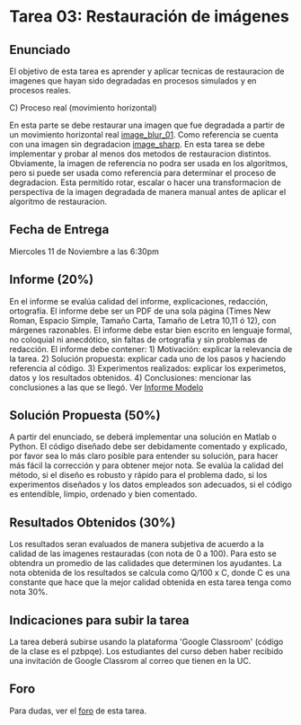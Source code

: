 # Tarea 03: Restauración de imágenes

## Enunciado
El objetivo de esta tarea es aprender y aplicar tecnicas de restauracion de imagenes que hayan sido degradadas en procesos simulados y en procesos reales.








C) Proceso real (movimiento horizontal)

 En esta parte se debe restaurar una imagen que fue degradada a partir de un movimiento horizontal real [image_blur_01](https://github.com/domingomery/imagenes/blob/master/tareas/Tarea_03/image_blur_01.png). Como referencia se cuenta con una imagen sin degradacion [image_sharp](https://github.com/domingomery/imagenes/blob/master/tareas/Tarea_03/image_sharp.png). En esta tarea se debe implementar y probar al menos dos metodos de restauracion distintos. Obviamente, la imagen de referencia no podra ser usada en los algoritmos, pero si puede ser usada como referencia para determinar el proceso de degradacion. Esta permitido rotar, escalar o hacer una transformacion de perspectiva de la imagen degradada de manera manual antes de aplicar el algoritmo de restauracion.



## Fecha de Entrega
Miercoles 11 de Noviembre a las 6:30pm

## Informe (20%)
En el informe se evalúa calidad del informe, explicaciones, redacción, ortografía. El informe debe ser un PDF de una sola página (Times New Roman, Espacio Simple, Tamaño Carta, Tamaño de Letra 10,11 ó 12), con márgenes razonables. El informe debe estar bien escrito en lenguaje formal, no coloquial ni anecdótico, sin faltas de ortografía y sin problemas de redacción. El informe debe contener: 1) Motivación: explicar la relevancia de la tarea. 2) Solución propuesta: explicar cada uno de los pasos y haciendo referencia al código. 3) Experimentos realizados: explicar los experimetos, datos y los resultados obtenidos. 4) Conclusiones: mencionar las conclusiones a las que se llegó. Ver [Informe Modelo](https://github.com/domingomery/imagenes/blob/master/tareas/TareaModelo.pdf)

## Solución Propuesta (50%)
A partir del enunciado, se deberá implementar una solución en Matlab o Python. El código diseñado debe ser debidamente comentado y explicado, por favor sea lo más claro posible para entender su solución, para hacer más fácil la corrección y para obtener mejor nota. Se evalúa la calidad del método, si el diseño es robusto y rápido para el problema dado, si los experimentos diseñados y los datos empleados son adecuados, si el código es entendible, limpio, ordenado y bien comentado.

## Resultados Obtenidos (30%)
Los resultados seran evaluados de manera subjetiva de acuerdo a la calidad de las imagenes restauradas (con nota de 0 a 100). Para esto se obtendra un promedio de las calidades que determinen los ayudantes. La nota obtenida de los resultados se calcula como Q/100 x C, donde C es una constante que hace que la mejor calidad obtenida en esta tarea tenga como nota 30%. 


## Indicaciones para subir la tarea
La tarea deberá subirse usando la plataforma 'Google Classroom' (código de la clase es el pzbpqe). Los estudiantes del curso deben haber recibido una invitación de Google Classrom al correo que tienen en la UC.

## Foro
Para dudas, ver el [foro](https://github.com/domingomery/imagenes/issues/11) de esta tarea.
